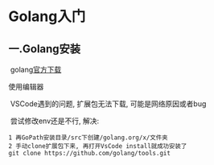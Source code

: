 # Golang入门

## 一.Golang安装

​	golang[官方下载](https://go.dev/dl/)

使用编辑器

​	VSCode遇到的问题, 扩展包无法下载, 可能是网络原因或者bug

​	尝试修改env还是不行, 解决:

```text
1 再GoPath安装目录/src下创建/golang.org/x/文件夹
2 手动clone扩展包下来, 再打开VsCode install就成功安装了
git clone https://github.com/golang/tools.git
```

